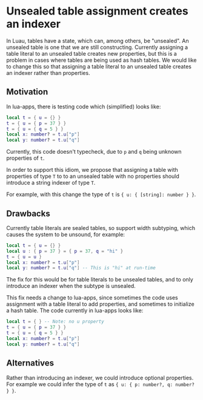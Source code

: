 # Unsealed table assignment creates an indexer

In Luau, tables have a state, which can, among others, be "unsealed".
An unsealed table is one that we are still constructing.  Currently
assigning a table literal to an unsealed table creates new properties,
but this is a problem in cases where tables are being used as hash
tables.  We would like to change this so that assigning a table
literal to an unsealed table creates an indexer rather than
properties.

## Motivation

In lua-apps, there is testing code which (simplified) looks like:

```lua
local t = { u = {} }
t = { u = { p = 37 } }
t = { u = { q = 5 } }
local x: number? = t.u["p"]
local y: number? = t.u["q"]
```

Currently, this code doesn't typecheck, due to `p` and `q` being unknown properties of `t`.

In order to support this idiom, we propose that assigning a table with
properties of type `T` to to an unsealed table with no properties
should introduce a string indexer of type `T`.

For example, with this change the type of `t` is `{ u: { [string]: number } }`.

## Drawbacks

Currently table literals are sealed tables, so support width subtyping, which causes
the system to be unsound, for example:

```lua
local t = { u = {} }
local u : { p = 37 } = { p = 37, q = "hi" }
t = { u = u }
local x: number? = t.u["p"]
local y: number? = t.u["q"] -- This is "hi" at run-time
```

The fix for this would be for table literals to be unsealed tables, and to only introduce an indexer when the subtype is unsealed.

This fix needs a change to lua-apps, since sometimes the code uses
assignment with a table literal to add properties, and sometimes to
initialize a hash table. The code currently in lua-apps looks like:

```lua
local t = { } -- Note: no u property
t = { u = { p = 37 } }
t = { u = { q = 5 } }
local x: number? = t.u["p"]
local y: number? = t.u["q"]
```

## Alternatives

Rather than introducing an indexer, we could introduce optional properties. For example we could infer the type of 
`t` as `{ u: { p: number?, q: number? } }`.